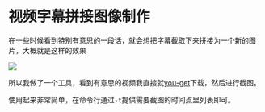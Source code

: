 # 视频字幕拼接图像制作

在一些时候看到特别有意思的一段话，就会想把字幕截取下来拼接为一个新的图片，大概就是这样的效果

![](/home/aana/PycharmProjects/subtitle_merger/output/merged_image.jpg)

所以我做了一个工具，看到有意思的视频我直接就[you-get](https://github.com/soimort/you-get)下载，然后进行截图。

使用起来非常简单，在命令行通过`-t`提供需要截图的时间点里列表即可。